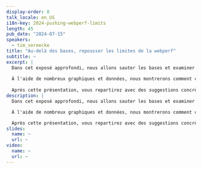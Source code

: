 ```yaml
---
display-order: 8
talk_locale: en_US
i18n-key: 2024-pushing-webperf-limits
length: 45
pub_date: "2024-07-15"
speakers:
  - tim_vereecke
title: "Au-delà des bases, repousser les limites de la webperf"
subtitle: ~
excerpt: |
  Dans cet exposé approfondi, nous allons sauter les bases et examiner quelques techniques avancées pour rendre un site web moderne rapide comme l'éclair.
  
  À l'aide de nombreux graphiques et données, nous montrerons comment ces solutions ont contribué à faire de scalemates.com le site web de modélisme le plus rapide (et le plus grand) au monde.
  
  Après cette présentation, vous repartirez avec des suggestions concrètes pour aller plus loin. Parfait si vous pensez que le 75 percentile ce n'est pas suffisant. Parfait si vous pensez que les sites web doivent être rapides sur tous les navigateurs, tous les appareils, toutes les connexions, partout.
description: |
  Dans cet exposé approfondi, nous allons sauter les bases et examiner quelques techniques avancées pour rendre un site web moderne rapide comme l'éclair.

  À l'aide de nombreux graphiques et données, nous montrerons comment ces solutions ont contribué à faire de scalemates.com le site web de modélisme le plus rapide (et le plus grand) au monde.

  Après cette présentation, vous repartirez avec des suggestions concrètes pour aller plus loin. Parfait si vous pensez que le 75 percentile ce n'est pas suffisant. Parfait si vous pensez que les sites web doivent être rapides sur tous les navigateurs, tous les appareils, toutes les connexions, partout.
slides:
  name: ~
  url: ~
video:
  name: ~
  url: ~
---
```

